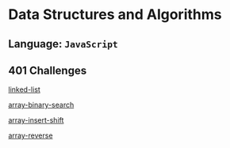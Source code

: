 # Data Structures and Algorithms

## Language: `JavaScript`

## 401 Challenges

[linked-list](linked-list/README.md)

[array-binary-search](array-binary-search/README.md)

[array-insert-shift](array-insert-shift/README.md)

[array-reverse](arrays-reverse/README.md)
